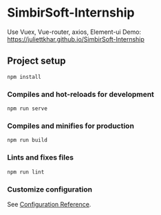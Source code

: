 # SimbirSoft-Internship
Use Vuex, Vue-router, axios, Element-ui
Demo: https://juliettkhar.github.io/SimbirSoft-Internship

## Project setup
```
npm install
```

### Compiles and hot-reloads for development
```
npm run serve
```

### Compiles and minifies for production
```
npm run build
```

### Lints and fixes files
```
npm run lint
```

### Customize configuration
See [Configuration Reference](https://cli.vuejs.org/config/).
